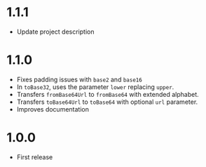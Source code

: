 # 1.1.1

- Update project description

# 1.1.0

- Fixes padding issues with `base2` and `base16`
- In `toBase32`, uses the parameter `lower` replacing `upper`.
- Transfers `fromBase64Url` to `fromBase64` with extended alphabet.
- Transfers `toBase64Url` to `toBase64` with optional `url` parameter.
- Improves documentation

# 1.0.0

- First release
